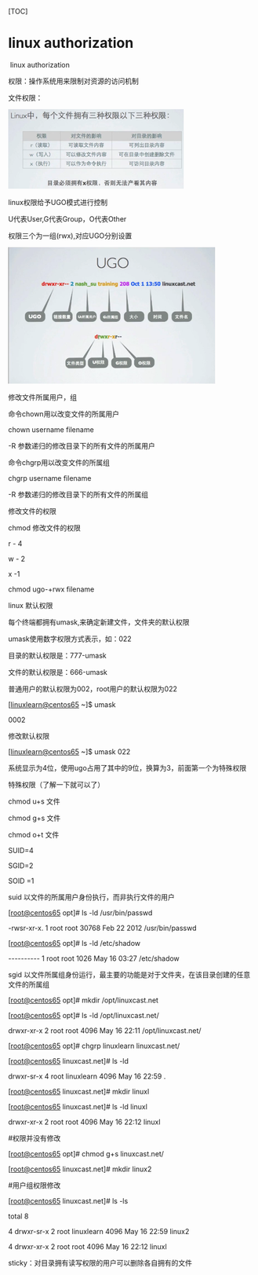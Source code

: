 [TOC]

# linux authorization



​	linux authorization

权限：操作系统用来限制对资源的访问机制

文件权限：

![img](../img_src/0-20180726-9-linux.png)

linux权限给予UGO模式进行控制

U代表User,G代表Group，O代表Other

权限三个为一组(rwx),对应UGO分别设置

![img](../img_src/0-20180726-10-linux.png)

修改文件所属用户，组

命令chown用以改变文件的所属用户

chown username filename

-R 参数递归的修改目录下的所有文件的所属用户

命令chgrp用以改变文件的所属组

chgrp username filename

-R  参数递归的修改目录下的所有文件的所属组

修改文件的权限

chmod 修改文件的权限

r - 4

w - 2

x  -1

chmod ugo-+rwx filename

linux  默认权限

每个终端都拥有umask,来确定新建文件，文件夹的默认权限

umask使用数字权限方式表示，如：022

目录的默认权限是：777-umask

文件的默认权限是：666-umask

普通用户的默认权限为002，root用户的默认权限为022

[[linuxlearn@centos65](mailto:linuxlearn@centos65) ~]$ umask

0002

修改默认权限

[[linuxlearn@centos65](mailto:linuxlearn@centos65) ~]$ umask 022

系统显示为4位，使用ugo占用了其中的9位，换算为3，前面第一个为特殊权限

特殊权限（了解一下就可以了）

chmod u+s 文件

chmod g+s 文件

chmod o+t 文件

SUID=4

SGID=2

SOID =1

suid 以文件的所属用户身份执行，而非执行文件的用户

[[root@centos65](mailto:root@centos65) opt]# ls -ld /usr/bin/passwd

-rwsr-xr-x. 1 root root 30768 Feb 22  2012 /usr/bin/passwd

[[root@centos65](mailto:root@centos65) opt]# ls -ld /etc/shadow

---------- 1 root root 1026 May 16 03:27 /etc/shadow

sgid 以文件所属组身份运行，最主要的功能是对于文件夹，在该目录创建的任意文件的所属组

[[root@centos65](mailto:root@centos65) opt]# mkdir  /opt/linuxcast.net

[[root@centos65](mailto:root@centos65) opt]# ls -ld /opt/linuxcast.net/

drwxr-xr-x 2 root root 4096 May 16 22:11 /opt/linuxcast.net/

[[root@centos65](mailto:root@centos65) opt]# chgrp linuxlearn linuxcast.net/

[[root@centos65](mailto:root@centos65) linuxcast.net]# ls -ld 

drwxr-sr-x 4 root linuxlearn 4096 May 16 22:59 .

[[root@centos65](mailto:root@centos65) linuxcast.net]# mkdir linuxl

[[root@centos65](mailto:root@centos65) linuxcast.net]# ls -ld linuxl

drwxr-xr-x 2 root root 4096 May 16 22:12 linuxl

\#权限并没有修改

[[root@centos65](mailto:root@centos65) opt]# chmod g+s linuxcast.net/

[[root@centos65](mailto:root@centos65) linuxcast.net]# mkdir linux2

\#用户组权限修改

[[root@centos65](mailto:root@centos65) linuxcast.net]# ls -ls

total 8

4 drwxr-sr-x 2 root linuxlearn 4096 May 16 22:59 linux2

4 drwxr-xr-x 2 root root       4096 May 16 22:12 linuxl

sticky：对目录拥有读写权限的用户可以删除各自拥有的文件
